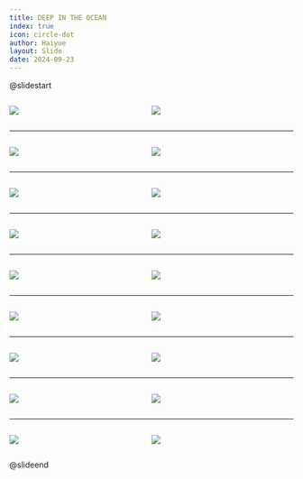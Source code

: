 ```yaml
---
title: DEEP IN THE OCEAN
index: true
icon: circle-dot
author: Haiyue
layout: Slide
date: 2024-09-23
---
```

 
@slidestart

<div style="display:flex">
<div style="flex:1">

![](https://raw.githubusercontent.com/yclord/reading/refs/heads/master/english/Level-L/DEEP%20IN%20THE%20OCEAN/001.webp)
</div>
<div style="flex:1">

![](https://raw.githubusercontent.com/yclord/reading/refs/heads/master/english/Level-L/DEEP%20IN%20THE%20OCEAN/002.webp)
</div>
</div>

---

<div style="display:flex">
<div style="flex:1">

![](https://raw.githubusercontent.com/yclord/reading/refs/heads/master/english/Level-L/DEEP%20IN%20THE%20OCEAN/003.webp)
</div>
<div style="flex:1">

![](https://raw.githubusercontent.com/yclord/reading/refs/heads/master/english/Level-L/DEEP%20IN%20THE%20OCEAN/004.webp)
</div>
</div>

---

<div style="display:flex">
<div style="flex:1">

![](https://raw.githubusercontent.com/yclord/reading/refs/heads/master/english/Level-L/DEEP%20IN%20THE%20OCEAN/005.webp)
</div>
<div style="flex:1">

![](https://raw.githubusercontent.com/yclord/reading/refs/heads/master/english/Level-L/DEEP%20IN%20THE%20OCEAN/006.webp)
</div>
</div>

---

<div style="display:flex">
<div style="flex:1">

![](https://raw.githubusercontent.com/yclord/reading/refs/heads/master/english/Level-L/DEEP%20IN%20THE%20OCEAN/007.webp)
</div>
<div style="flex:1">

![](https://raw.githubusercontent.com/yclord/reading/refs/heads/master/english/Level-L/DEEP%20IN%20THE%20OCEAN/008.webp)
</div>
</div>

---

<div style="display:flex">
<div style="flex:1">

![](https://raw.githubusercontent.com/yclord/reading/refs/heads/master/english/Level-L/DEEP%20IN%20THE%20OCEAN/009.webp)
</div>
<div style="flex:1">

![](https://raw.githubusercontent.com/yclord/reading/refs/heads/master/english/Level-L/DEEP%20IN%20THE%20OCEAN/010.webp)
</div>
</div>

---

<div style="display:flex">
<div style="flex:1">

![](https://raw.githubusercontent.com/yclord/reading/refs/heads/master/english/Level-L/DEEP%20IN%20THE%20OCEAN/011.webp)
</div>
<div style="flex:1">

![](https://raw.githubusercontent.com/yclord/reading/refs/heads/master/english/Level-L/DEEP%20IN%20THE%20OCEAN/012.webp)
</div>
</div>

---

<div style="display:flex">
<div style="flex:1">

![](https://raw.githubusercontent.com/yclord/reading/refs/heads/master/english/Level-L/DEEP%20IN%20THE%20OCEAN/013.webp)
</div>
<div style="flex:1">

![](https://raw.githubusercontent.com/yclord/reading/refs/heads/master/english/Level-L/DEEP%20IN%20THE%20OCEAN/014.webp)
</div>
</div>

---

<div style="display:flex">
<div style="flex:1">

![](https://raw.githubusercontent.com/yclord/reading/refs/heads/master/english/Level-L/DEEP%20IN%20THE%20OCEAN/015.webp)
</div>
<div style="flex:1">

![](https://raw.githubusercontent.com/yclord/reading/refs/heads/master/english/Level-L/DEEP%20IN%20THE%20OCEAN/016.webp)
</div>
</div>

---

<div style="display:flex">
<div style="flex:1">

![](https://raw.githubusercontent.com/yclord/reading/refs/heads/master/english/Level-L/DEEP%20IN%20THE%20OCEAN/017.webp)
</div>
<div style="flex:1">

![](https://raw.githubusercontent.com/yclord/reading/refs/heads/master/english/Level-L/DEEP%20IN%20THE%20OCEAN/018.webp)
</div>
</div>

@slideend